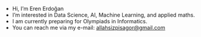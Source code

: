 -  Hi, I’m Eren Erdoğan
-  I’m interested in Data Science, AI, Machine Learning, and applied maths.
-  I am currently preparing for Olympiads in Informatics.
-  You can reach me via my e-mail: allahsizpisagor@gmail.com


<!---
ErenErdogan46/ErenErdogan46 is a ✨ special ✨ repository because its `README.md` (this file) appears on your GitHub profile.
You can click the Preview link to take a look at your changes.
--->
